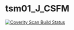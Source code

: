 # tsm01_J_CSFM
<a href="https://scan.coverity.com/projects/wendyzhang1121-tsm01_j_csfm">
  <img alt="Coverity Scan Build Status"
       src="https://scan.coverity.com/projects/9603/badge.svg"/>
</a>
